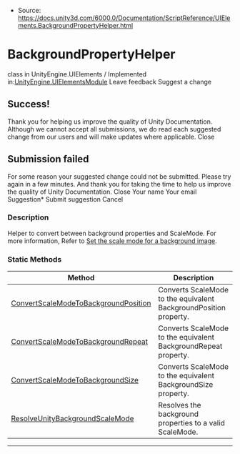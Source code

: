 * Source: https://docs.unity3d.com/6000.0/Documentation/ScriptReference/UIElements.BackgroundPropertyHelper.html

# BackgroundPropertyHelper
class in UnityEngine.UIElements
/
Implemented in:[UnityEngine.UIElementsModule](https://docs.unity3d.com/6000.0/Documentation/ScriptReference/UnityEngine.UIElementsModule.html)
Leave feedback
Suggest a change
## Success!
Thank you for helping us improve the quality of Unity Documentation. Although we cannot accept all submissions, we do read each suggested change from our users and will make updates where applicable.
Close
## Submission failed
For some reason your suggested change could not be submitted. Please <a>try again</a> in a few minutes. And thank you for taking the time to help us improve the quality of Unity Documentation.
Close
Your name Your email Suggestion* Submit suggestion
Cancel
### Description
Helper to convert between background properties and ScaleMode. 
For more information, Refer to [Set the scale mode for a background image](https://docs.unity3d.com/6000.0/Documentation/Manual/UIB-styling-ui-backgrounds#set-the-scale-mode-for-a-background-image.html). 
### Static Methods
Method | Description  
---|---  
[ConvertScaleModeToBackgroundPosition](https://docs.unity3d.com/6000.0/Documentation/ScriptReference/UIElements.BackgroundPropertyHelper.ConvertScaleModeToBackgroundPosition.html) |  Converts ScaleMode to the equivalent BackgroundPosition property.   
[ConvertScaleModeToBackgroundRepeat](https://docs.unity3d.com/6000.0/Documentation/ScriptReference/UIElements.BackgroundPropertyHelper.ConvertScaleModeToBackgroundRepeat.html) |  Converts ScaleMode to the equivalent BackgroundRepeat property.   
[ConvertScaleModeToBackgroundSize](https://docs.unity3d.com/6000.0/Documentation/ScriptReference/UIElements.BackgroundPropertyHelper.ConvertScaleModeToBackgroundSize.html) |  Converts ScaleMode to the equivalent BackgroundSize property.   
[ResolveUnityBackgroundScaleMode](https://docs.unity3d.com/6000.0/Documentation/ScriptReference/UIElements.BackgroundPropertyHelper.ResolveUnityBackgroundScaleMode.html) |  Resolves the background properties to a valid ScaleMode.   
* * *

